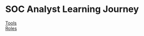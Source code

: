 # SOC Analyst Learning Journey

[Tools](https://github.com/paranoidciso/soc-analyst/blob/8b5b95230ec4601a1932258ce1e228971ccb9759/tools.md "Tools")<br>
[Roles](https://github.com/paranoidciso/soc-analyst/blob/40efbe6f058977169984e6170c0d0176d7ea6c52/roles.md "Roles")<br>

